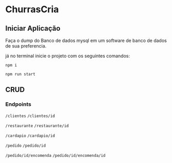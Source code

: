 # ChurrasCria

## Iniciar Aplicação

Faça o dump do Banco de dados mysql em um software de banco de dados de sua preferencia.

já no terminal inicie o projeto com os seguintes comandos:

```npm i```


```npm run start```


## CRUD

### Endpoints

```/clientes```
```/clientes/id```


```/restaurante```
```/restaurante/id```


```/cardapio```
```/cardapio/id```


```/pedido```
```/pedido/id```


```/pedido/id/encomenda```
```/pedido/id/encomenda/id```
